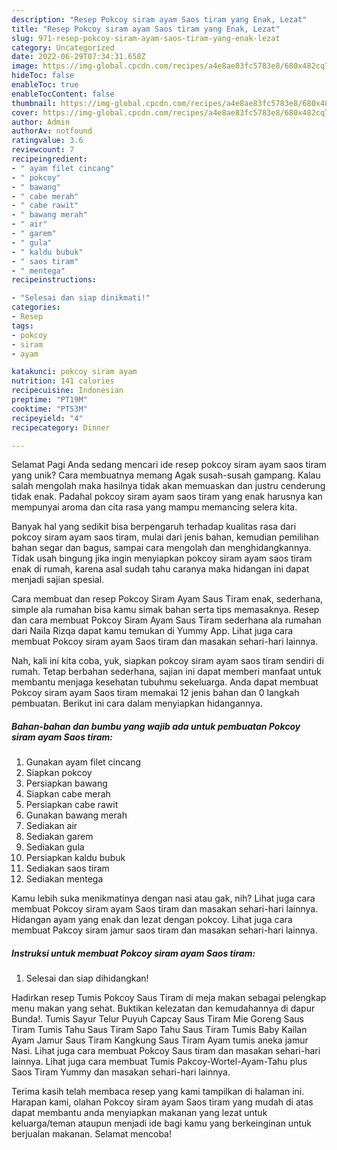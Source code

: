 ```yaml
---
description: "Resep Pokcoy siram ayam Saos tiram yang Enak, Lezat"
title: "Resep Pokcoy siram ayam Saos tiram yang Enak, Lezat"
slug: 971-resep-pokcoy-siram-ayam-saos-tiram-yang-enak-lezat
category: Uncategorized
date: 2022-06-29T07:34:31.658Z
image: https://img-global.cpcdn.com/recipes/a4e8ae83fc5783e8/680x482cq70/pokcoy-siram-ayam-saos-tiram-foto-resep-utama.jpg
hideToc: false
enableToc: true
enableTocContent: false
thumbnail: https://img-global.cpcdn.com/recipes/a4e8ae83fc5783e8/680x482cq70/pokcoy-siram-ayam-saos-tiram-foto-resep-utama.jpg
cover: https://img-global.cpcdn.com/recipes/a4e8ae83fc5783e8/680x482cq70/pokcoy-siram-ayam-saos-tiram-foto-resep-utama.jpg
author: Admin
authorAv: notfound
ratingvalue: 3.6
reviewcount: 7
recipeingredient:
- " ayam filet cincang"
- " pokcoy"
- " bawang"
- " cabe merah"
- " cabe rawit"
- " bawang merah"
- " air"
- " garem"
- " gula"
- " kaldu bubuk"
- " saos tiram"
- " mentega"
recipeinstructions:

- "Selesai dan siap dinikmati!"
categories:
- Resep
tags:
- pokcoy
- siram
- ayam

katakunci: pokcoy siram ayam 
nutrition: 141 calories
recipecuisine: Indonesian
preptime: "PT19M"
cooktime: "PT53M"
recipeyield: "4"
recipecategory: Dinner

---
```



Selamat Pagi Anda sedang mencari ide resep pokcoy siram ayam saos tiram yang unik? Cara membuatnya memang Agak susah-susah gampang. Kalau salah mengolah maka hasilnya tidak akan memuaskan dan justru cenderung tidak enak. Padahal pokcoy siram ayam saos tiram yang enak harusnya kan mempunyai aroma dan cita rasa yang mampu memancing selera kita.


Banyak hal yang sedikit bisa berpengaruh terhadap kualitas rasa dari pokcoy siram ayam saos tiram, mulai dari jenis bahan, kemudian pemilihan bahan segar dan bagus, sampai cara mengolah dan menghidangkannya. Tidak usah bingung jika ingin menyiapkan pokcoy siram ayam saos tiram enak di rumah, karena asal sudah tahu caranya maka hidangan ini dapat menjadi sajian spesial.

Cara membuat dan resep Pokcoy Siram Ayam Saus Tiram enak, sederhana, simple ala rumahan bisa kamu simak bahan serta tips memasaknya. Resep dan cara membuat Pokcoy Siram Ayam Saus Tiram sederhana ala rumahan dari Naila Rizqa dapat kamu temukan di Yummy App. Lihat juga cara membuat Pokcoy siram ayam Saos tiram dan masakan sehari-hari lainnya.


Nah, kali ini kita coba, yuk, siapkan pokcoy siram ayam saos tiram sendiri di rumah. Tetap berbahan sederhana, sajian ini dapat memberi manfaat untuk membantu menjaga kesehatan tubuhmu sekeluarga. Anda dapat membuat Pokcoy siram ayam Saos tiram memakai 12 jenis bahan dan 0 langkah pembuatan. Berikut ini cara dalam menyiapkan hidangannya.

<!--inarticleads1-->

##### Bahan-bahan dan bumbu yang wajib ada untuk pembuatan Pokcoy siram ayam Saos tiram:

1. Gunakan  ayam filet cincang
1. Siapkan  pokcoy
1. Persiapkan  bawang
1. Siapkan  cabe merah
1. Persiapkan  cabe rawit
1. Gunakan  bawang merah
1. Sediakan  air
1. Sediakan  garem
1. Sediakan  gula
1. Persiapkan  kaldu bubuk
1. Sediakan  saos tiram
1. Sediakan  mentega


Kamu lebih suka menikmatinya dengan nasi atau gak, nih? Lihat juga cara membuat Pokcoy siram ayam Saos tiram dan masakan sehari-hari lainnya. Hidangan ayam yang enak dan lezat dengan pokcoy. Lihat juga cara membuat Pakcoy siram jamur saos tiram dan masakan sehari-hari lainnya. 

<!--inarticleads2-->

##### Instruksi untuk membuat Pokcoy siram ayam Saos tiram:


1. Selesai dan siap dihidangkan!

Hadirkan resep Tumis Pokcoy Saus Tiram di meja makan sebagai pelengkap menu makan yang sehat. Buktikan kelezatan dan kemudahannya di dapur Bunda!. Tumis Sayur Telur Puyuh Capcay Saus Tiram Mie Goreng Saus Tiram Tumis Tahu Saus Tiram Sapo Tahu Saus Tiram Tumis Baby Kailan Ayam Jamur Saus Tiram Kangkung Saus Tiram Ayam tumis aneka jamur Nasi. Lihat juga cara membuat Pokcoy Saus tiram dan masakan sehari-hari lainnya. Lihat juga cara membuat Tumis Pakcoy-Wortel-Ayam-Tahu plus Saos Tiram Yummy dan masakan sehari-hari lainnya. 

Terima kasih telah membaca resep yang kami tampilkan di halaman ini. Harapan kami, olahan Pokcoy siram ayam Saos tiram yang mudah di atas dapat membantu anda menyiapkan makanan yang lezat untuk keluarga/teman ataupun menjadi ide bagi kamu yang berkeinginan untuk berjualan makanan. Selamat mencoba!
